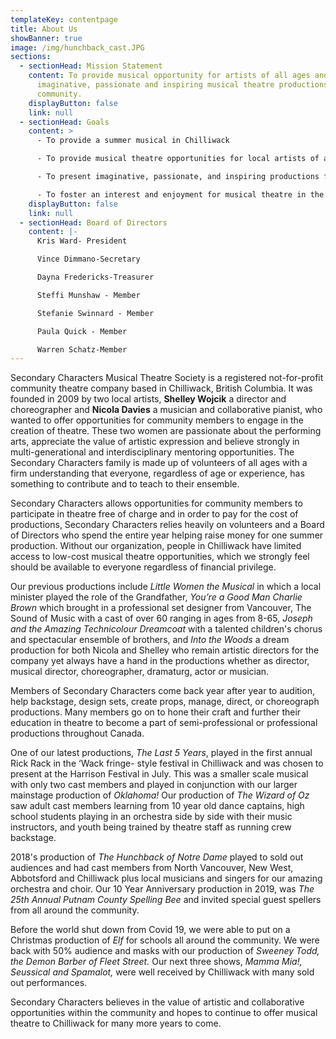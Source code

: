 ```yaml
---
templateKey: contentpage
title: About Us
showBanner: true
image: /img/hunchback_cast.JPG
sections:
  - sectionHead: Mission Statement
    content: To provide musical opportunity for artists of all ages and to present
      imaginative, passionate and inspiring musical theatre productions for the
      community.
    displayButton: false
    link: null
  - sectionHead: Goals
    content: >
      - To provide a summer musical in Chilliwack

      - To provide musical theatre opportunities for local artists of all ages as a complement to the youth programs that run during the school year

      - To present imaginative, passionate, and inspiring productions for the community

      - To foster an interest and enjoyment for musical theatre in the community
    displayButton: false
    link: null
  - sectionHead: Board of Directors
    content: |-
      Kris Ward- President

      Vince Dimmano-Secretary

      D﻿ayna Fredericks-Treasurer

      Steffi Munshaw - Member

      Stefanie Swinnard - Member

      Paula Quick - Member

      W﻿arren Schatz-Member
---
```

Secondary Characters Musical Theatre Society is a registered not-for-profit community theatre company based in Chilliwack, British Columbia. It was founded in 2009 by two local artists, **Shelley Wojcik** a director and choreographer and **Nicola Davies** a musician and collaborative pianist, who wanted to offer opportunities for community members to engage in the creation of theatre. These two women are passionate about the performing arts, appreciate the value of artistic expression and believe strongly in multi-generational and interdisciplinary mentoring opportunities. The Secondary Characters family is made up of volunteers of all ages with a firm understanding that everyone, regardless of age or experience, has something to contribute and to teach to their ensemble.

Secondary Characters allows opportunities for community members to participate in theatre free of charge and in order to pay for the cost of productions, Secondary Characters relies heavily on volunteers and a Board of Directors who spend the entire year helping raise money for one summer production. Without our organization, people in Chilliwack have limited access to low-cost musical theatre opportunities, which we strongly feel should be available to everyone regardless of financial privilege.

Our previous productions include *Little Women the Musical* in which a local minister played the role of the Grandfather, *You’re a Good Man Charlie Brown* which brought in a professional set designer from Vancouver, The Sound of Music with a cast of over 60 ranging in ages from 8-65, *Joseph and the Amazing Technicolour Dreamcoat* with a talented children's chorus and spectacular ensemble of brothers, and *Into the Woods* a dream production for both Nicola and Shelley who remain artistic directors for the company yet always have a hand in the productions whether as director, musical director, choreographer, dramaturg, actor or musician.

Members of Secondary Characters come back year after year to audition, help backstage, design sets, create props, manage, direct, or choreograph productions. Many members go on to hone their craft and further their education in theatre to become a part of semi-professional or professional productions throughout Canada.

One of our latest productions, *The Last 5 Years*, played in the first annual Rick Rack in the ‘Wack fringe- style festival in Chilliwack and was chosen to present at the Harrison Festival in July. This was a smaller scale musical with only two cast members and played in conjunction with our larger mainstage production of *Oklahoma!* Our production of *The Wizard of Oz* saw adult cast members learning from 10 year old dance captains, high school students playing in an orchestra side by side with their music instructors, and youth being trained by theatre staff as running crew backstage.

2018's  production of *The Hunchback of Notre Dame* played to sold out audiences and had cast members from North Vancouver, New West, Abbotsford and Chilliwack plus local musicians and singers for our amazing orchestra and choir.  Our 10 Year Anniversary production in 2019, was *The 25th Annual Putnam County Spelling Bee* and invited special guest spellers from all around the community.  

Before the world shut down from Covid 19, we were able to put on a Christmas production of *Elf* for schools all around the community.  We were back with 50% audience and masks with our production of *Sweeney Todd, the Demon Barber of Fleet Street.*  Our next three shows, *Mamma Mia!, Seussical and Spamalot,* were well received by Chilliwack with many sold out performances.

Secondary Characters believes in the value of artistic and collaborative opportunities within the community and hopes to continue to offer musical theatre to Chilliwack for many more years to come.